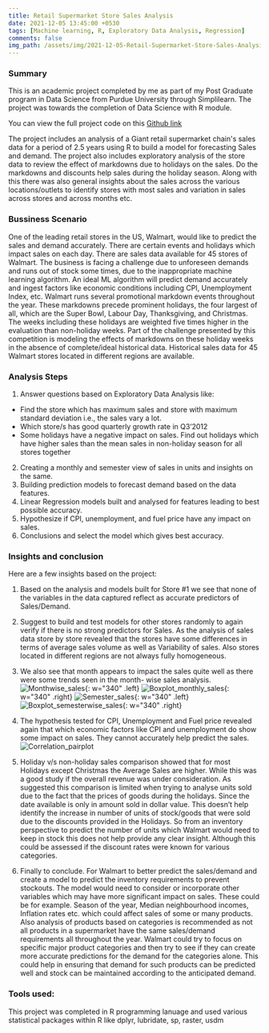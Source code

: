 ```yaml
---
title: Retail Supermarket Store Sales Analysis
date: 2021-12-05 13:45:00 +0530 
tags: [Machine learning, R, Exploratory Data Analysis, Regression]
comments: false
img_path: /assets/img/2021-12-05-Retail-Supermarket-Store-Sales-Analysis
---
```


###  Summary
This is an academic project completed by me as part of my Post Graduate program in Data Science from Purdue University through Simplilearn. The project was towards the completion of Data Science with R module. 

You can view the full project code on this [Github link](https://github.com/Ransomk/Retail-Supermarket-Store-Sales-Analysis)

The project includes an analysis of a Giant retail supermarket chain's sales data for a period of 2.5 years using R to build a model for forecasting Sales and demand.
The project also includes exploratory analysis of the store data to review the effect of markdowns due to holidays on the sales. Do the markdowns and discounts help sales during the holiday season. Along with this there was also general insights about the sales across the various locations/outlets to identify stores with most sales and variation in sales across stores and across months etc.

### Bussiness Scenario
One of the leading retail stores in the US, Walmart, would like to predict the sales and demand accurately. There are certain events and holidays which impact sales on each day. There are sales data available for 45 stores of Walmart. The business is facing a challenge due to unforeseen demands and runs out of stock some times, due to the inappropriate machine learning algorithm. An ideal ML algorithm will predict demand accurately and ingest factors like economic conditions including CPI, Unemployment Index, etc.
Walmart runs several promotional markdown events throughout the year. These markdowns precede prominent holidays, the four largest of all, which are the Super Bowl, Labour Day, Thanksgiving, and Christmas. The weeks including these holidays are weighted five times higher in the evaluation than non-holiday weeks. Part of the challenge presented by this competition is modeling the effects of markdowns on these holiday weeks in the absence of complete/ideal historical data. Historical sales data for 45 Walmart stores located in different regions are available.

### Analysis Steps

1. Answer questions based on Exploratory Data Analysis like: 
 - Find the store which has maximum sales and store with maximum standard deviation i.e., the sales vary a lot. 
 - Which store/s has good quarterly growth rate in Q3’2012
 - Some holidays have a negative impact on sales. Find out holidays which have higher sales than the mean sales in non-holiday season for all stores together
2. Creating a monthly and semester view of sales in units and insights on the same.
3. Building prediction models to forecast demand based on the data features.
4. Linear Regression models built and analysed for features leading to best possible accuracy.
5. Hypothesize if CPI, unemployment, and fuel price have any impact on sales.
6. Conclusions and select the model which gives best accuracy.

### Insights and conclusion
Here are a few insights based on the project:
1. Based on the analysis and models built for Store #1 we see that none of the variables in the data captured reflect as accurate predictors of Sales/Demand.
2. Suggest to build and test models for other stores randomly to again verify if there is no strong predictors for Sales. As the analysis of sales data store by store revealed that the stores have some differences in terms of average sales volume as well as Variability of sales. Also stores located in different regions are not always fully homogeneous.
3. We also see that month appears to impact the sales quite well as there were some trends seen in the month- wise sales analysis. <br/>
    ![Monthwise_sales](11-Monthly-Average-Sales.png){: w="340" .left} 
    ![Boxplot_monthly_sales](12-Box-Plot-Monthly-Sales-Analysis.png){: w="340" .right}
    ![Semester_sales](15-Semester-Average-Sales.png){: w="340" .left} 
    ![Boxplot_semesterwise_sales](16-Box-Plot-Semester-Sales-Analysis.png){: w="340" .right}

4. The hypothesis tested for CPI, Unemployment and Fuel price revealed again that which economic factors like CPI and unemployment do show some impact on sales. They cannot accurately help predict the sales.<br/>
    ![Correlation_pairplot](28-Plot-Weekly-Sales-vs-other-variables.png)
5. Holiday v/s non-holiday sales comparison showed that for most Holidays except Christmas the Average Sales are higher. While this was a good study if the overall revenue was under consideration. As suggested this comparison is limited when trying to analyse units sold due to the fact that the prices of goods during the holidays. Since the date available is only in amount sold in dollar value. This doesn’t help identify the increase in number of units of stock/goods that were sold due to the discounts provided in the Holidays. So from an inventory perspective to predict the number of units which Walmart would need to keep in stock this does not help provide any clear insight. Although this could be assessed if the discount rates were known for various categories.
6. Finally to conclude. For Walmart to better predict the sales/demand and create a model to predict the inventory requirements to prevent stockouts. The model would need to consider or incorporate other variables which may have more significant impact on sales. These could be for example. Season of the year, Median neighbourhood incomes, Inflation rates etc. which could affect sales of some or many products. Also analysis of products based on categories is recommended as not all products in a supermarket have the same sales/demand requirements all throughout the year.
Walmart could try to focus on specific major product categories and then try to see if they can create more accurate predictions for the demand for the categories alone. This could help in ensuring that demand for such products can be predicted well and stock can be maintained according to the anticipated demand.


### Tools used:
This project was completed in R programming lanuage and 
used various statistical packages within R like dplyr, lubridate, sp, raster, usdm
